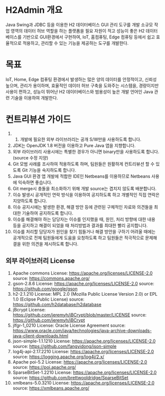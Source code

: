 # H2Admin 개요
Java Swing과 JDBC 등을 이용한 H2 데이터베이스 GUI 관리 도구를 개발
  소규모 작업 영역의 데이터 허브 역할을 하는 플랫폼을 필요 자원이 적고 성능이 좋은 H2 데이터베이스를 기반으로 GUI환경에서 구현하여, IoT, 홈컴퓨팅, Edge 컴퓨팅 등에서 쉽고 효율적으로 적용하고, 관리할 수 있는 기능을 제공하는 도구를 개발한다.
  
# 목표
IoT, Home, Edge 컴퓨팅 환경에서 발생하는 많은 양의 데이터를 안정적이고, 신뢰성 높으며, 관리가 용이하며, 효율적인 데이터 허브 구축을 도와주는 시스템을, 경량이지만 사용이 편하고, 성능이 뛰어난 H2 데이터베이스와 범용성이 높은 개발 언어인 Java 관련 기술을 이용하여 개발한다.

# 컨트리뷰션 가이드
1.	1.	개발에 필요한 외부 라이브러리는 공개 S/W만을 사용하도록 합니다.
2.	JDK는 OpenJDK 1.8 버전을 이용하고 Pure Java 앱을 지향합니다.
3.	외부 라이브러리 사용시에는 특별한 경우가 아니면 binary만을 사용하도록 합니다. (source 수정 지양)
4.	Git 모범 사례를 조사하여 적용하도록 하며, 팀원들은 원활하게 컨트리뷰션 할 수 있도록 Git 기능을 숙지하도록 합니다.
5.	Java GUI 환경 앱 개발에 적합한 IDE인 Netbeans를 이용하므로 Netbeans 사용에 익숙하면 좋습니다.
6.	Git merge시 충돌을 최소화하기 위해 개발 source는 겹치지 않도록 배분합니다.
7.	이슈 발생시 공개적인 연락 방식을 이용하여 공지하도록 하고 개별적인 직접 연락은 지양하도록 합니다.
8.	이슈 공지시에는 발생한 환경, 해결 방안 등에 관련된 구체적인 자료와 의견들을 최대한 기술하여 공지하도록 합니다.
9.	이슈를 해결해야 하는 담당자는 이슈를 인지했을 때, 원인, 처리 방향에 대한 내용 등을 공지하고 해결이 되었을 때 처리방법과 결과를 최대한 빨리 공지합니다.
10.	이슈를 처리할 담당자가 원인을 찾기 힘들거나 해결 방안을 구하기 어려울 때에는 공개적으로 전체 팀원들에게 도움을 요청하도록 하고 팀원들은 적극적으로 문제해결을 위한 의견을 제시하도록 합니다.

## 외부 라이브러리 License

1.	Apache commons
      License: https://apache.org/licenses/LICENSE-2.0
      source: https://commons.apache.org/
2.	gson-2.8.6
      License: https://apache.org/licenses/LICENSE-2.0
      source: https://github.com/google/gson
3.	h2-2.1.210 
      License: MPL 2.0 (Mozilla Public License Version 2.0) or EPL 1.0 (Eclipse Public License)
      source: https://github.com/h2database/h2database
4.	jBcrypt
      License: https://github.com/jeremyh/jBCrypt/blob/master/LICENSE
      source: https://github.com/jeremyh/jBCrypt
5.	jlfgr-1_0210 
      License: Oracle License Agreement
      source: https://www.oracle.com/java/technologies/java-archive-downloads-java-client-downloads.html
6.	json-simple-1.1.1210 
      License: https://apache.org/licenses/LICENSE-2.0
      source: https://github.com/fangyidong/json-simple
7.	log4j-api-2.17.2210 
      License: https://apache.org/licenses/LICENSE-2.0
      source: https://logging.apache.org/log4j/2.x/
8.	Apache poi-5.2
      License: https://apache.org/licenses/LICENSE-2.0
      source: https://poi.apache.org/
9.	SparseBitSet-1.2210 
      License: https://apache.org/licenses/LICENSE-2.0
      source: https://github.com/brettwooldridge/SparseBitSet
10.	xmlbeans-5.0.3210 
      License: https://apache.org/licenses/LICENSE-2.0
      source: https://xmlbeans.apache.org/

